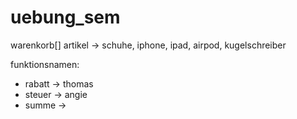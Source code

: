 # uebung_sem

warenkorb[]
artikel -> schuhe, iphone, ipad, airpod, kugelschreiber

funktionsnamen: 

* rabatt -> thomas
* steuer -> angie
* summe -> 
